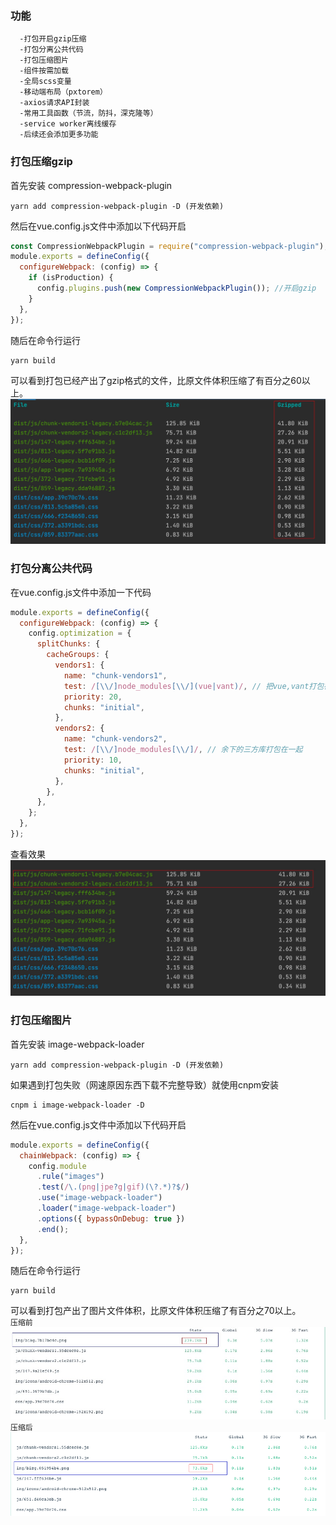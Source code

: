### 功能

```
  -打包开启gzip压缩
  -打包分离公共代码
  -打包压缩图片
  -组件按需加载 
  -全局scss变量
  -移动端布局（pxtorem）
  -axios请求API封装
  -常用工具函数（节流，防抖，深克隆等）
  -service worker离线缓存
  -后续还会添加更多功能
```

### 打包压缩gzip
  首先安装 compression-webpack-plugin
```
yarn add compression-webpack-plugin -D (开发依赖)
```  
  然后在vue.config.js文件中添加以下代码开启
```javascript
const CompressionWebpackPlugin = require("compression-webpack-plugin");
module.exports = defineConfig({
  configureWebpack: (config) => {
    if (isProduction) {
      config.plugins.push(new CompressionWebpackPlugin()); //开启gzip
    }
  },
});
```
  随后在命令行运行 
```
yarn build
```
  可以看到打包已经产出了gzip格式的文件，比原文件体积压缩了有百分之60以上。
![Chrome 下运行 Service Worker 示例的结果](./img/gzip.jpg)

### 打包分离公共代码
在vue.config.js文件中添加一下代码
```javascript
module.exports = defineConfig({
  configureWebpack: (config) => {
    config.optimization = {
      splitChunks: {
        cacheGroups: {
          vendors1: {
            name: "chunk-vendors1",
            test: /[\\/]node_modules[\\/](vue|vant)/, // 把vue,vant打包在一起
            priority: 20,
            chunks: "initial",
          },
          vendors2: {
            name: "chunk-vendors2",
            test: /[\\/]node_modules[\\/]/, // 余下的三方库打包在一起
            priority: 10,
            chunks: "initial",
          },
        },
      },
    };
  },
});
```
查看效果
![Chrome 下运行 Service Worker 示例的结果](./img/separate.jpg)

### 打包压缩图片
首先安装 image-webpack-loader
```
yarn add compression-webpack-plugin -D (开发依赖)

```  
如果遇到打包失败（网速原因东西下载不完整导致）就使用cnpm安装
```
cnpm i image-webpack-loader -D
```
然后在vue.config.js文件中添加以下代码开启
```javascript
module.exports = defineConfig({
  chainWebpack: (config) => {
    config.module
      .rule("images")
      .test(/\.(png|jpe?g|gif)(\?.*)?$/)
      .use("image-webpack-loader")
      .loader("image-webpack-loader")
      .options({ bypassOnDebug: true })
      .end();
  },
});
```
随后在命令行运行
```
yarn build
```
可以看到打包产出了图片文件体积，比原文件体积压缩了有百分之70以上。<br/>
`压缩前`
![Chrome 下运行 Service Worker 示例的结果](./img/img1.jpg)
`压缩后`
![Chrome 下运行 Service Worker 示例的结果](./img/img2.png)
